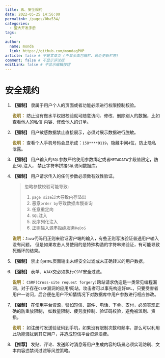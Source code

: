 ```yaml
---
title: 五、安全规约
date: 2022-05-25 14:56:00
permalink: /pages/0ba534/
categories:
  - 盟大开发手册
tags:
  - 
author: 
  name: monda
  link: https://github.com/mondagPHP
article: false # 不是文章页 (不显示面包屑栏、最近更新栏等)
comment: false # 不显示评论栏
editLink: false # 不显示编辑按钮
---
```

# 安全规约

1. **【强制】** 隶属于用户个人的页面或者功能必须进行权限控制校验。

   **<font color='#937c27'>说明：</font>** 防止没有做水平权限校验就可随意访问、修改、删除别人的数据，比如查看他人的私信 内容、修改他人的订单。

2. **【强制】** 用户敏感数据禁止直接展示，必须对展示数据进行脱敏。

   **<font color='#937c27'>说明：</font>** 查看个人手机号码会显示成：`158****9119`，隐藏中间`4`位，防止隐私泄露。

3. **【强制】** 用户输入的`SQL`参数严格使用参数绑定或者`METADATA`字段值限定，防止`SQL`注入， 禁止字符串拼接`SQL`访问数据库。

4. **【强制】** 用户请求传入的任何参数必须做有效性验证。

   > 忽略参数校验可能导致:
   >
   > 1. `page size`过大导致内存溢出
   > 2. 恶意`order by`导致数据库慢查询
   > 3. 任意重定向
   > 4. `SQL`注入
   > 5. 反序列化注入
   > 6. 正则输入源串拒绝服务`ReDoS`

   **<font color='#937c27'>说明：</font>**`Java`代码用正则来验证客户端的输入，有些正则写法验证普通用户输入没有问题， 但是如果攻击人员使用的是特殊构造的字符串来验证，有可能导致死循环的结果。

5. **【强制】** 禁止向`HTML`页面输出未经安全过滤或未正确转义的用户数据。

6. **【强制】** 表单、`AJAX`交必须执行`CSRF`安全过滤。

   **<font color='#937c27'>说明：</font>** `CSRF(Cross-site request forgery)`跨站请求伪造是一类常见编程漏洞。对于存在`CSRF`漏洞的应用/网站，攻击者可以事先构造好`URL`，只要受害者用户一访问，后台便在用户不知情情况下对数据库中用户参数进行相应修改。

7. **【强制】** 在使用平台资源，譬如短信、邮件、电话、下单、支付，必须实现正确的防重放限制， 如数量限制、疲劳度控制、验证码校验，避免被滥刷、资损。

   **<font color='#937c27'>说明：</font>** 如注册时发送验证码到手机，如果没有限制次数和频率，那么可以利用此功能骚扰到其它用户，并造成短信平台资源浪费。

8. **【推荐】** 发贴、评论、发送即时消息等用户生成内容的场景必须实现防刷、文本内容违禁词过滤等风控策略。
